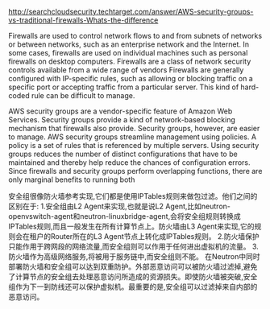 http://searchcloudsecurity.techtarget.com/answer/AWS-security-groups-vs-traditional-firewalls-Whats-the-difference

Firewalls are used to control network flows to and from subnets of networks or between networks, such as an enterprise network and the Internet. In some cases, firewalls are used on individual machines such as personal firewalls on desktop computers.
Firewalls are a class of network security controls available from a wide range of vendors
Firewalls are generally configured with IP-specific rules, such as allowing or blocking traffic on a specific port or accepting traffic from a particular server. This kind of hard-coded rule can be difficult to manage. 

AWS security groups are a vendor-specific feature of Amazon Web Services. Security groups provide a kind of network-based blocking mechanism that firewalls also provide. Security groups, however, are easier to manage.
AWS security groups streamline management using policies. A policy is a set of rules that is referenced by multiple servers.
Using security groups reduces the number of distinct configurations that have to be maintained and thereby help reduce the chances of configuration errors. Since firewalls and security groups perform overlapping functions, there are only marginal benefits to running both

安全组很像防火墙参考实现,它们都是使用IPTables规则来做包过滤。他们之间的区别在于:
1.安全组由L2 Agent来实现,也就是说L2 Agent,比如neutron-openvswitch-agent和neutron-linuxbridge-agent,会将安全组规则转换成IPTables规则,而且一般发生在所有计算节点上。防火墙由L3 Agent来实现,它的规则会在租户的Router所在的L3 Agent节点上转化成IPTables规则。
2.防火墙保护只能作用于跨网段的网络流量,而安全组则可以作用于任何进出虚拟机的流量。
3.防火墙作为高级网络服务,将被用于服务链中,而安全组则不能。
在Neutron中同时部署防火墙和安全组可以达到双重防护。外部恶意访问可以被防火墙过滤掉,避免了计算节点的安全组去处理恶意访问所造成的资源损失。即使防火墙被突破,安全组作为下一到防线还可以保护虚拟机。最重要的是,安全组可以过滤掉来自内部的恶意访问。
